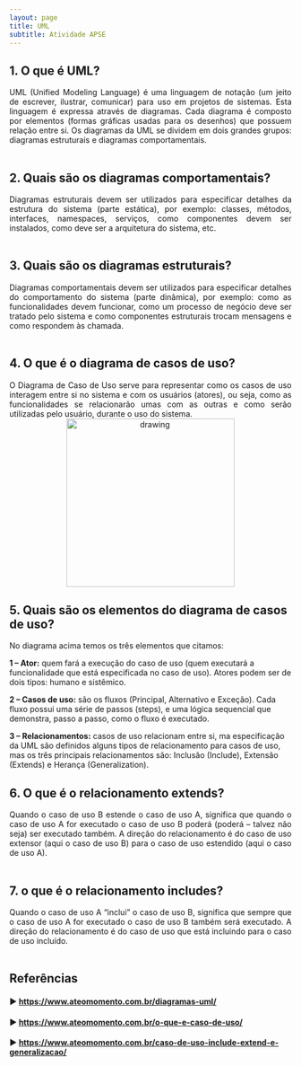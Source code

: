 ```yaml
---
layout: page
title: UML
subtitle: Atividade APSE
---
```


## 1.	O que é UML?

<div style="text-align: justify">UML (Unified Modeling Language) é uma linguagem de notação (um jeito de escrever, ilustrar, comunicar) para uso em projetos de sistemas.
Esta linguagem é expressa através de diagramas. Cada diagrama é composto por elementos (formas gráficas usadas para os desenhos) que possuem relação entre si.
Os diagramas da UML se dividem em dois grandes grupos: diagramas estruturais e diagramas comportamentais.</div><br>

## 2.	Quais são os diagramas comportamentais?

<div style="text-align: justify">Diagramas estruturais devem ser utilizados para especificar detalhes da estrutura do sistema (parte estática), por exemplo: classes, métodos, interfaces, namespaces, serviços, como componentes devem ser instalados, como deve ser a arquitetura do sistema, etc.</div><br>

## 3.	Quais são os diagramas estruturais? 

<div style="text-align: justify">Diagramas comportamentais devem ser utilizados para especificar detalhes do comportamento do sistema (parte dinâmica), por exemplo: como as funcionalidades devem funcionar, como um processo de negócio deve ser tratado pelo sistema e como componentes estruturais trocam mensagens e como respondem às chamada.</div><br>

## 4.	O que é o diagrama de casos de uso?

<div style="text-align: justify">O Diagrama de Caso de Uso serve para representar como os casos de uso interagem entre si no sistema e com os usuários (atores), ou seja, como as funcionalidades se relacionarão umas com as outras e como serão utilizadas pelo usuário, durante o uso do sistema.</div>

<center><img src="https://user-images.githubusercontent.com/57163905/114277989-0044fd00-9a04-11eb-8ced-7dcd473fd8a8.png" alt="drawing" style="width:300px; height:300px;"/></center>

## 5.	Quais são os elementos do diagrama de casos de uso?

No diagrama acima temos os três elementos que citamos:

**1 – Ator:** quem fará a execução do caso de uso (quem executará a funcionalidade que está especificada no caso de uso). Atores podem ser de dois tipos: humano e sistêmico.

**2 – Casos de uso:** são os fluxos (Principal, Alternativo e Exceção). Cada fluxo possui uma série de passos (steps), e uma lógica sequencial que demonstra, passo a passo, como o fluxo é executado.

**3 – Relacionamentos:** casos de uso relacionam entre si, ma especificação da UML são definidos alguns tipos de relacionamento para casos de uso, mas os três principais relacionamentos são: Inclusão (Include), Extensão (Extends) e Herança (Generalization).

## 6.	O que é o relacionamento extends?

<div style="text-align: justify">Quando o caso de uso B estende o caso de uso A, significa que quando o caso de uso A for executado o caso de uso B poderá (poderá – talvez não seja) ser executado também. A direção do relacionamento é do caso de uso extensor (aqui o caso de uso B) para o caso de uso estendido (aqui o caso de uso A).</div><br>

## 7.	o que é o relacionamento includes?

<div style="text-align: justify">Quando o caso de uso A “inclui” o caso de uso B, significa que sempre que o caso de uso A for executado o caso de uso B também será executado. A direção do relacionamento é do caso de uso que está incluindo para o caso de uso incluído.</div><br>

## Referências
#### ▶ <https://www.ateomomento.com.br/diagramas-uml/>
#### ▶ <https://www.ateomomento.com.br/o-que-e-caso-de-uso/>
#### ▶ <https://www.ateomomento.com.br/caso-de-uso-include-extend-e-generalizacao/>
